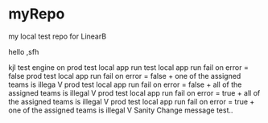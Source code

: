 # myRepo
my local test repo for LinearB

hello
,sfh

kjl
test engine on prod
test local app run
test local app run fail on error = false
prod test local app run fail on error = false + one of the assigned teams is illega V
prod test local app run fail on error = false + all of the assigned teams is illegal V
prod test local app run fail on error = true + all of the assigned teams is illegal V
prod test local app run fail on error = true + one of the assigned teams is illegal V
Sanity
Change message test..
